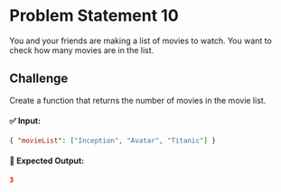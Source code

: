 # Problem Statement 10

You and your friends are making a list of movies to watch. You want to check how many movies are in the list.

## Challenge

Create a function that returns the number of movies in the movie list.

#### ✅ Input:

```json
{ "movieList": ["Inception", "Avatar", "Titanic"] }
```

#### 🎯 Expected Output:

```json
3
```
